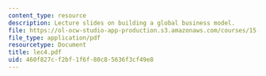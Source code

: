 ```yaml
---
content_type: resource
description: Lecture slides on building a global business model.
file: https://ol-ocw-studio-app-production.s3.amazonaws.com/courses/15-220-global-strategy-and-organization-spring-2008/460f827cf2bf1f6f80c85636f3cf49e8_lec4.pdf
file_type: application/pdf
resourcetype: Document
title: lec4.pdf
uid: 460f827c-f2bf-1f6f-80c8-5636f3cf49e8
---
```

